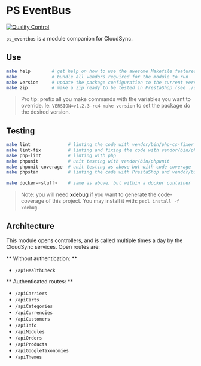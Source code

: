 # PS EventBus

[![Quality Control](https://github.com/PrestaShopCorp/ps_eventbus/actions/workflows/eventbus-qc-php.yml/badge.svg)](https://github.com/PrestaShopCorp/ps_eventbus/actions/workflows/eventbus-qc-php.yml)

`ps_eventbus` is a module companion for CloudSync.

## Use

```sh
make help        # get help on how to use the awesome Makefile features
make             # bundle all vendors required for the module to run
make version     # update the package configuration to the current version
make zip         # make a zip ready to be tested in PrestaShop (see ./dist)
```

> Pro tip: prefix all you make commands with the variables you want to override. Ie: `VERSION=v1.2.3-rc4 make version` to set the package do the desired version.

## Testing

```sh
make lint              # linting the code with vendor/bin/php-cs-fixer
make lint-fix          # linting and fixing the code with vendor/bin/php-cs-fixer
make php-lint          # linting with php
make phpunit           # unit testing with vendor/bin/phpunit
make phpunit-coverage  # unit testing as above but with code coverage
make phpstan           # linting the code with PrestaShop and vendor/bin/phpstan

make docker-<stuff>    # same as above, but within a docker container
```

> Note: you will need [xdebug](https://xdebug.org/) if you want to generate the code-coverage of this project. You may install it with: `pecl install -f xdebug`.

## Architecture

This module opens controllers, and is called multiple times a day by the CloudSync services.
Open routes are:

** Without authentication: **

- `/apiHealthCheck`

** Authenticated routes: **

- `/apiCarriers`
- `/apiCarts`
- `/apiCategories`
- `/apiCurrencies`
- `/apiCustomers`
- `/apiInfo`
- `/apiModules`
- `/apiOrders`
- `/apiProducts`
- `/apiGoogleTaxonomies`
- `/apiThemes`
